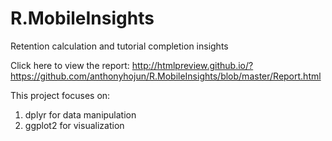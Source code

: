 # R.MobileInsights
Retention calculation and tutorial completion insights

Click here to view the report: http://htmlpreview.github.io/?https://github.com/anthonyhojun/R.MobileInsights/blob/master/Report.html

This project focuses on:

1. dplyr for data manipulation
2. ggplot2 for visualization
